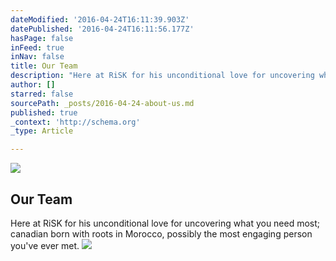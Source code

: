 ```yaml
---
dateModified: '2016-04-24T16:11:39.903Z'
datePublished: '2016-04-24T16:11:56.177Z'
hasPage: false
inFeed: true
inNav: false
title: Our Team
description: "Here at RiSK for his unconditional love for uncovering what you need most; canadian born with roots in Morocco, possibly the most engaging person you've ever met."
author: []
starred: false
sourcePath: _posts/2016-04-24-about-us.md
published: true
_context: 'http://schema.org'
_type: Article

---
```

![](https://the-grid-user-content.s3-us-west-2.amazonaws.com/89c29666-a606-4785-9953-b7c84cceb25c.jpg)

## Our Team

Here at RiSK for his unconditional love for uncovering what you need most; canadian born with roots in Morocco, possibly the most engaging person you've ever met.
![](https://the-grid-user-content.s3-us-west-2.amazonaws.com/25206f37-42bc-4e55-8be0-f3de4b92f8e4.jpg)